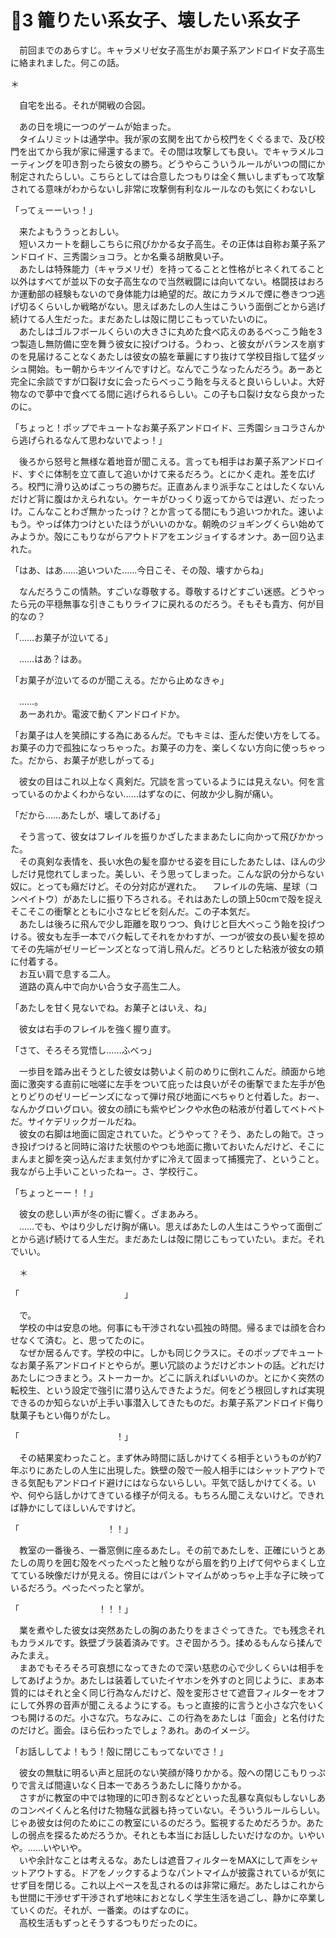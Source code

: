 ﻿🍬3 籠りたい系女子、壊したい系女子
=================================

　前回までのあらすじ。キャラメリゼ女子高生がお菓子系アンドロイド女子高生に絡まれました。何この話。

＊

　自宅を出る。それが開戦の合図。

　あの日を境に一つのゲームが始まった。  
　タイムリミットは通学中。我が家の玄関を出てから校門をくぐるまで、及び校門を出てから我が家に帰還するまで。その間は攻撃しても良い。でキャラメルコーティングを叩き割ったら彼女の勝ち。どうやらこういうルールがいつの間にか制定されたらしい。こちらとしては合意したつもりは全く無いしまずもって攻撃されてる意味がわからないし非常に攻撃側有利なルールなのも気にくわないし

「ってぇーーいっ！」

　来たよもううっとおしい。  
　短いスカートを翻しこちらに飛びかかる女子高生。その正体は自称お菓子系アンドロイド、三秀園ショコラ。とか名乗る胡散臭い子。  
　あたしは特殊能力（キャラメリゼ）を持ってることと性格がヒネくれてること以外はすべてが並以下の女子高生なので当然戦闘には向いてない。格闘技はおろか運動部の経験もないので身体能力は絶望的だ。故にカラメルで煙に巻きつつ逃げ切るくらいしか戦略がない。思えばあたしの人生はこういう面倒ごとから逃げ続けてる人生だった。まだあたしは殻に閉じこもっていたいのに。  
　あたしはゴルフボールくらいの大きさに丸めた食べ応えのあるべっこう飴を3つ製造し無防備に空を舞う彼女に投げつける。うわっ、と彼女がバランスを崩すのを見届けることなくあたしは彼女の脇を華麗にすり抜けて学校目指して猛ダッシュ開始。もー朝からキツイんですけど。なんでこうなったんだろう。あーあと完全に余談ですが口裂け女に会ったらべっこう飴を与えると良いらしいよ。大好物なので夢中で食べてる間に逃げられるらしい。この子も口裂け女なら良かったのに。

「ちょっと！ポップでキュートなお菓子系アンドロイド、三秀園ショコラさんから逃げられるなんて思わないでよっ！」

　後ろから怒号と無様な着地音が聞こえる。言っても相手はお菓子系アンドロイド、すぐに体制を立て直して追いかけて来るだろう。とにかく走れ。差を広げろ。校門に滑り込めばこっちの勝ちだ。正直あんまり派手なことはしたくないんだけど背に腹はかえられない。ケーキがひっくり返ってからでは遅い、だったっけ。こんなことわざ無かったっけ？とか言ってる間にもう追いつかれた。速いよもう。やっぱ体力つけといたほうがいいのかな。朝晩のジョギングくらい始めてみようか。殻にこもりながらアウトドアをエンジョイするオンナ。あー回り込まれた。

「はあ、はあ……追いついた……今日こそ、その殻、壊すからね」

　なんだろうこの情熱。すごいな尊敬する。尊敬するけどすごい迷惑。どうやったら元の平穏無事な引きこもりライフに戻れるのだろう。そもそも貴方、何が目的なの？

「……お菓子が泣いてる」

　……はあ？はあ。

「お菓子が泣いてるのが聞こえる。だから止めなきゃ」

　……。  
　あーあれか。電波で動くアンドロイドか。

「お菓子は人を笑顔にする為にあるんだ。でもキミは、歪んだ使い方をしてる。お菓子の力で孤独になっちゃった。お菓子の力を、楽しくない方向に使っちゃった。だから、お菓子が悲しがってる」

　彼女の目はこれ以上なく真剣だ。冗談を言っているようには見えない。何を言っているのかよくわからない……はずなのに、何故か少し胸が痛い。

「だから……あたしが、壊してあげる」

　そう言って、彼女はフレイルを振りかざしたままあたしに向かって飛びかかった。  
　その真剣な表情を、長い水色の髪を靡かせる姿を目にしたあたしは、ほんの少しだけ見惚れてしまった。美しい、そう思ってしまった。こんな訳の分からない奴に。とっても癪だけど。その分対応が遅れた。
　フレイルの先端、星球（コンペイトウ）があたしに振り下ろされる。それはあたしの頭上50cmで殻を捉えそこそこの衝撃とともに小さなヒビを刻んだ。この子本気だ。  
　あたしは後ろに飛んで少し距離を取りつつ、負けじと巨大べっこう飴を投げつける。彼女も左手一本でバク転してそれをかわすが、一つが彼女の長い髪を掠めてその先端がゼリービーンズとなって消し飛んだ。どろりとした粘液が彼女の頬に付着する。  
　お互い肩で息する二人。  
　道路の真ん中で向かい合う女子高生二人。

「あたしを甘く見ないでね。お菓子とはいえ、ね」

　彼女は右手のフレイルを強く握り直す。

「さて、そろそろ覚悟し……ふべっ」

　一歩目を踏み出そうとした彼女は勢いよく前のめりに倒れこんだ。顔面から地面に激突する直前に咄嗟に左手をついて庇ったは良いがその衝撃でまた左手が色とりどりのゼリービーンズになって弾け飛び地面にべちゃりと付着した。おー、なんかグロいグロい。彼女の顔にも紫やピンクや水色の粘液が付着してベトベトだ。サイケデリックガールだね。  
　彼女の右脚は地面に固定されていた。どうやって？そう、あたしの飴で。さっき投げつけると同時に溶けた状態のやつも地面に撒いておいたんだけど、そこにまんまと脚を突っ込んだまま気付かずに冷えて固まって捕獲完了、ということ。我ながら上手いこといったねー。さ、学校行こ。

「ちょっとーー！！」

　彼女の悲しい声が冬の街に響く。ざまあみろ。  
　……でも、やはり少しだけ胸が痛い。思えばあたしの人生はこうやって面倒ごとから逃げ続けてる人生だ。まだあたしは殻に閉じこもっていたい。まだ。それでいい。

　＊

「　　　　　　　　　　　　」

　で。  
　学校の中は安息の地。何事にも干渉されない孤独の時間。帰るまでは顔を合わせなくて済む。と、思ってたのに。  
　なぜか居るんです。学校の中に。しかも同じクラスに。そのポップでキュートなお菓子系アンドロイドとやらが。悪い冗談のようだけどホントの話。どれだけあたしにつきまとう。ストーカーか。どこに訴えればいいのか。とにかく突然の転校生、という設定で強引に潜り込んできたようだ。何をどう根回しすれば実現できるのか知らないが上手い事潜入してきたものだ。お菓子系アンドロイド侮り駄菓子もとい侮りがたし。

「　　　　　　　　　　　！」

　その結果変わったこと。まず休み時間に話しかけてくる相手というものが約7年ぶりにあたしの人生に出現した。鉄壁の殻で一般人相手にはシャットアウトできる気配もアンドロイド避けにはならないらしい。平気で話しかけてくる。いや、何やら話しかけてきている様子が伺える。もちろん聞こえないけど。できれば静かにしてほしいんですけど。

「　　　　　　　　　　！！」

　教室の一番後ろ、一番窓側に座るあたし。その前であたしを、正確にいうとあたしの周りを囲む殻をぺったぺったと触りながら眉を釣り上げて何やらまくし立てている映像だけが見える。傍目にはパントマイムがめっちゃ上手な子に映っているだろう。ぺったぺったと掌が。

「　　　　　　　　　！！！」

　業を煮やした彼女は突然あたしの胸のあたりをまさぐってきた。でも残念それもカラメルです。鉄壁ブラ装着済みです。さぞ固かろう。揉めるもんなら揉んでみたまえ。  
　まあでもそろそろ可哀想になってきたので深い慈悲の心で少しくらいは相手をしてあげようか。あたしは装着していたイヤホンを外すのと同じように、まあ本質的にはそれと全く同じ行為なんだけど、殻を変形させて遮音フィルターをオフにして外界の音声が聞こえるようにする。もっと直接的に言うと小さな穴をいくつも開けるのだ。小さな穴。ちなみに、この行為をあたしは「面会」と名付けたのだけど。面会。ほら伝わったでしょ？あれ。あのイメージ。

「お話ししてよ！もう！殻に閉じこもってないでさ！」

　彼女の無駄に明るい声と屈託のない笑顔が降りかかる。殻への閉じこもりっぷりで言えば間違いなく日本一であろうあたしに降りかかる。  
　さすがに教室の中では物理的に叩き割るなどといった乱暴な真似もしないしあのコンペイくんと名付けた物騒な武器も持っていない。そういうルールらしい。じゃあ彼女は何のためにこの教室にいるのだろう。監視するためだろうか。あたしの弱点を探るためだろうか。それとも本当にお話ししたいだけなのか。いやいや。……いやいや。  
　いや余計なことは考えるな。あたしは遮音フィルターをMAXにして声をシャットアウトする。ドアをノックするようなパントマイムが披露されているが気にせず目を閉じる。これ以上ペースを乱されるのは非常に癪だ。あたしはこれからも世間に干渉せず干渉されず地味におとなしく学生生活を過ごし、静かに卒業していくのだ。それが、一番楽。のはずなのに。  
　高校生活もずっとそうするつもりだったのに。
